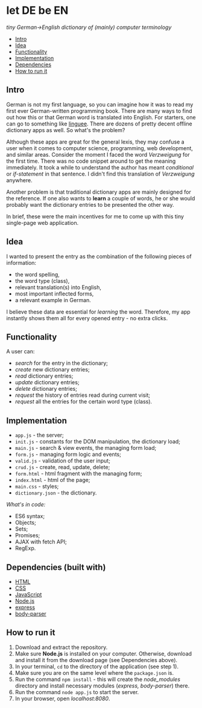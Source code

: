# let DE be EN
*tiny German->English dictionary of (mainly) computer terminology*

- [Intro](#intro)
- [Idea](#idea)
- [Functionality](#functionality)
- [Implementation](#implementation)
- [Dependencies](#dependencies-built-with)
- [How to run it](#how-to-run-it)

## Intro

German is not my first language, so you can imagine how it was to read my
first ever German-written programming book. There are many ways to find out
how this or that German word is translated into English. For starters, one can
go to something like [linguee](https://www.linguee.com/). There are dozens of
pretty decent offline dictionary apps as well. So what's the problem?

Although these apps are great for the general lexis, they may confuse a user
when it comes to computer science, programming, web development, and similar
areas. Consider the moment I faced the word *Verzweigung* for the first time.
There was no code snippet around to get the meaning immediately. It took a
while to understand the author has meant *conditional* or *if-statement* in
that sentence. I didn't find this translation of *Verzweigung* anywhere.

Another problem is that traditional dictionary apps are mainly designed for the
reference. If one also wants to **learn** a couple of words, he or she would
probably want the dictionary entries to be presented the other way.

In brief, these were the main incentives for me to come up with this tiny
single-page web application.

## Idea

I wanted to present the entry as the combination of the following pieces of
information:

- the word spelling,
- the word type (class),
- relevant translation(s) into English,
- most important inflected forms,
- a relevant example in German.

I believe these data are essential for *learning* the word. Therefore, my app
instantly shows them all for every opened entry - no extra clicks.

## Functionality

A user can:

- *search* for the entry in the dictionary;
- *create* new dictionary entries;
- *read* dictionary entries;
- *update* dictionary entries;
- *delete* dictionary entries;
- *request* the history of entries read during current visit;
- *request* all the entries for the certain word type (class).

## Implementation

- `app.js` - the server;
- `init.js` - constants for the DOM manipulation, the dictionary load;
- `main.js` - search & view events, the managing form load;
- `form.js` - managing form logic and events;
- `valid.js` - validation of the user input;
- `crud.js` - create, read, update, delete;
- `form.html` - html fragment with the managing form;
- `index.html` - html of the page;
- `main.css` - styles;
- `dictionary.json` - the dictionary.

*What's in code:*

- ES6 syntax;
- Objects;
- Sets;
- Promises;
- AJAX with fetch API;
- RegExp.

## Dependencies (built with)

- [HTML](https://www.w3.org/html/)
- [CSS](https://www.w3.org/Style/CSS/)
- [JavaScript](https://developer.mozilla.org/bm/docs/Web/JavaScript)
- [Node.js](https://nodejs.org/en/download/)
- [express](http://expressjs.com/)
- [body-parser](https://github.com/expressjs/body-parser)

## How to run it

1. Download and extract the repository.
2. Make sure **Node.js** is installed on your computer. Otherwise, download and
   install it from the download page (see Dependencies above).
3. In your terminal, `cd` to the directory of the application (see step 1).
4. Make sure you are on the same level where the `package.json` is.
5. Run the command `npm install` - this will create the *node_modules* directory
   and install necessary modules (*express, body-parser*) there.
6. Run the command `node app.js` to start the server.
7. In your browser, open *localhost:8080*.